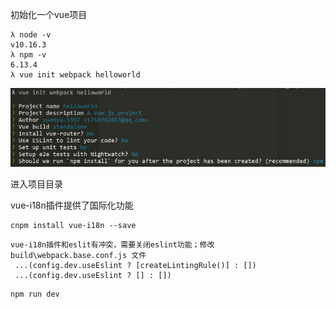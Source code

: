 初始化一个vue项目
```
λ node -v                                                                               
v10.16.3  
λ npm -v                                                                                
6.13.4 
λ vue init webpack helloworld                                                           
```

![1](./1.png)



进入项目目录

vue-i18n插件提供了国际化功能

```
cnpm install vue-i18n --save
```



```
vue-i18n插件和eslit有冲突，需要关闭eslint功能；修改 build\webpack.base.conf.js 文件
 ...(config.dev.useEslint ? [createLintingRule()] : [])
 ...(config.dev.useEslint ? [] : [])
```





```
npm run dev
```

